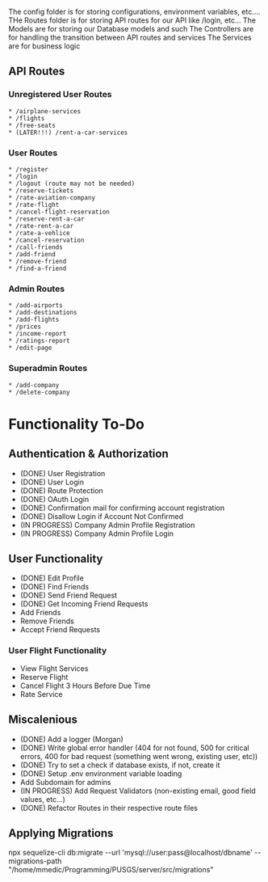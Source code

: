 The config folder is for storing configurations, environment variables, etc....
THe Routes folder is for storing API routes for our API like /login, etc...
The Models are for storing our Database models and such
The Controllers are for handling the transition between API routes and services
The Services are for business logic

## API Routes

### Unregistered User Routes

    * /airplane-services
    * /flights
    * /free-seats
    * (LATER!!!) /rent-a-car-services

### User Routes

    * /register
    * /login
    * /logout (route may not be needed)
    * /reserve-tickets
    * /rate-aviation-company
    * /rate-flight
    * /cancel-flight-reservation
    * /reserve-rent-a-car
    * /rate-rent-a-car
    * /rate-a-vehlice
    * /cancel-reservation
    * /call-friends
    * /add-friend
    * /remove-friend
    * /find-a-friend

### Admin Routes

    * /add-airports
    * /add-destinations
    * /add-flights
    * /prices
    * /income-report
    * /ratings-report
    * /edit-page

### Superadmin Routes

    * /add-company
    * /delete-company

# Functionality To-Do

## Authentication & Authorization

-   (DONE) User Registration
-   (DONE) User Login
-   (DONE) Route Protection
-   (DONE) OAuth Login
-   (DONE) Confirmation mail for confirming account registration
-   (DONE) Disallow Login if Account Not Confirmed
-   (IN PROGRESS) Company Admin Profile Registration
-   (IN PROGRESS) Company Admin Profile Login

## User Functionality

-   (DONE) Edit Profile
-   (DONE) Find Friends
-   (DONE) Send Friend Request
-   (DONE) Get Incoming Friend Requests
-   Add Friends
-   Remove Friends
-   Accept Friend Requests

### User Flight Functionality

-   View Flight Services
-   Reserve Flight
-   Cancel Flight 3 Hours Before Due Time
-   Rate Service

## Miscalenious

-   (DONE) Add a logger (Morgan)
-   (DONE) Write global error handler (404 for not found, 500 for critical errors, 400 for bad request (something went wrong, existing user, etc))
-   (DONE) Try to set a check if database exists, if not, create it
-   (DONE) Setup .env environment variable loading
-   Add Subdomain for admins
-   (IN PROGRESS) Add Request Validators (non-existing email, good field values, etc...)
-   (DONE) Refactor Routes in their respective route files

## Applying Migrations

npx sequelize-cli db:migrate --url 'mysql://user:pass@localhost/dbname' --migrations-path "/home/mmedic/Programming/PUSGS/server/src/migrations"
